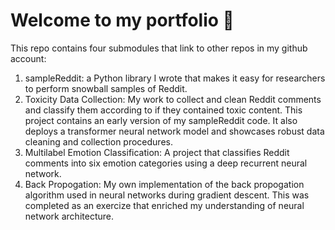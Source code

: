 # Welcome to my portfolio :wave:

This repo contains four submodules that link to other repos in my github account:

1. sampleReddit: a Python library I wrote that makes it easy for researchers to perform snowball samples of Reddit.
2. Toxicity Data Collection: My work to collect and clean Reddit comments and classify them according to if they contained toxic content. This project contains an early version of my sampleReddit code. It also deploys a transformer neural network model and showcases robust data cleaning and collection procedures.
3. Multilabel Emotion Classification: A project that classifies Reddit comments into six emotion categories using a deep recurrent neural network.
4. Back Propogation: My own implementation of the back propogation algorithm used in neural networks during gradient descent. This was completed as an exercize that enriched my understanding of neural network architecture.
